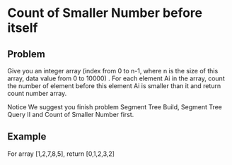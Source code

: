 Count of Smaller Number before itself
===

## Problem

Give you an integer array (index from 0 to n-1, where n is the size of this array, data value from 0 to 10000) . For each element Ai in the array, count the number of element before this element Ai is smaller than it and return count number array.

 Notice
We suggest you finish problem Segment Tree Build, Segment Tree Query II and Count of Smaller Number first.



## Example

For array [1,2,7,8,5], return [0,1,2,3,2]